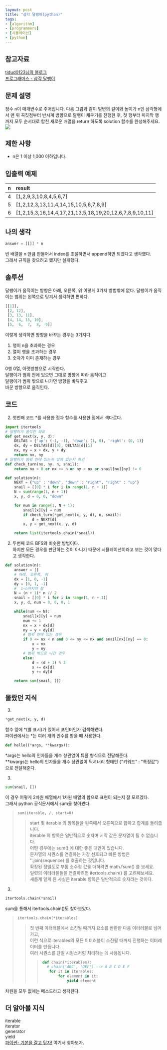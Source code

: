 ```yaml
---
layout: post
title: "삼각 달팽이(python)"
tags:
- [algorithm]
- [programmers]
- [시뮬레이션]
- [python]
---
```


## 참고자료
[tjdud0123님의 블로그](https://velog.io/@tjdud0123/%EC%82%BC%EA%B0%81-%EB%8B%AC%ED%8C%BD%EC%9D%B4-%EC%9B%94%EA%B0%84-%EC%BD%94%EB%93%9C-%EC%B1%84%EB%A6%B0%EC%A7%80-python)  
[프로그래머스 - 삼각 달팽이](https://programmers.co.kr/learn/courses/30/lessons/68645)

## 문제 설명
정수 n이 매개변수로 주어집니다. 다음 그림과 같이 밑변의 길이와 높이가 n인 삼각형에서 맨 위 꼭짓점부터 반시계 방향으로 달팽이 채우기를 진행한 후, 첫 행부터 마지막 행까지 모두 순서대로 합친 새로운 배열을 return 하도록 solution 함수를 완성해주세요.
![](https://grepp-programmers.s3.ap-northeast-2.amazonaws.com/files/production/e1e53b93-dcdf-446f-b47f-e8ec1292a5e0/examples.png)

## 제한 사항
- n은 1 이상 1,000 이하입니다.

## 입출력 예제

n | result  
:--- | :------------------
4 | [1,2,9,3,10,8,4,5,6,7]
5 | [1,2,12,3,13,11,4,14,15,10,5,6,7,8,9]
6 | [1,2,15,3,16,14,4,17,21,13,5,18,19,20,12,6,7,8,9,10,11]


## 나의 생각
```python
answer = [[]] * n
```
빈 배열을 n 만큼 만들어서 index를 조절하면서 append하면 되겠다고 생각했다.  
그래서 규칙을 찾으려고 했지만 실패했다.


## 솔루션

달팽이가 움직이는 방향은 아래, 오른쪽, 위 이렇게 3가지 방법밖에 없다.
달팽이가 움직이는 범위는 왼쪽으로 당겨서 생각하면 편하다.
```python
[[1]],
 [2, 12],
 [3, 13, 11],
 [4, 14, 15, 10],
 [5,  6,  7,  8,  9]]
 ```
이렇게 생각하면 방향을 바꾸는 경우는 3가지다.  
1. 행이 n을 초과하는 경우
1. 열이 행을 초과하는 경우
1. 숫자가 이미 존재하는 경우

0행 0열, 아랫방향으로 시작한다.  
달팽이가 범위 안에 있으면 그대로 방향에 따라 움직이고  
달팽이가 범위 밖으로 나가면 방향을 바꿔주고  
바꾼 방향으로 움직인다.  

## 코드
2. 첫번째 코드
*를 사용한 점과 함수를 사용한 점에서 색다르다.
```python
import itertools
# 달팽이가 움직인 좌표
def get_next(x, y, d):
    DELTAS = {'up': (-1, -1), 'down': (1, 0), 'right': (0, 1)}
    dx, dy = DELTAS[d][0], DELTAS[d][1]
    nx, ny = x + dx, y + dy
    return nx, ny
# 달팽이가 범위 안에 있는지 밖에 있는지 확인
def check_turn(nx, ny, n, snail):
    return nx < 0 or nx >= n or ny > nx or snail[nx][ny] != 0
```
```python
def solution(n):
    NEXT = {"up" : "down", "down" : "right", "right" : "up"}
    snail = [[0] * i for i in range(1, n + 1)]
    N = sum(range(1, n + 1))
    x, y, d = 0, 0, "down"

    for num in range(1, N + 1):
        snail[x][y] = num
        if check_turn(*get_next(x, y, d), n, snail):
            d = NEXT[d]
        x, y = get_next(x, y, d)

    return list(itertools.chain(*snail))
```

2. 두번째 코드
BFS와 비슷한 방법이다.  
하지만 모든 경우를 판단하는 것이 아니기 때문에 시뮬레이션이라고 보는 것이 맞다고 생각한다.
```python
def solution(n):
    answer = []
    # 아래, 오른쪽, 위
    dx = [1, 0, -1]
    dy = [0, 1, -1]
    #  1~n까지의 합
    N = (n + 1)* n // 2
    snail = [[0] * i for i in range(1, n + 1)]
    x, y, d, num = 0, 0, 0, 1

    while(num <= N):
        snail[x][y] = num
        num += 1
        nx = x + dx[d]
        ny = y + dy[d]
        # 범위 안에 있는 경우
        if 0 <= nx < n and 0 <= ny <= nx and snail[nx][ny] == 0:
            x = nx
            y = ny
        # 범위 밖으로 나간 경우
        else:
            d = (d + 1) % 3
            x += dx[d]
            y += dy[d

    return sum(snail, [])
```


## 몰랐던 지식
3. 
```python
*get_next(x, y, d)
```
함수 앞에 *(별 표시)가 있어서 포인터인가 검색해봤다.  
파이썬에서는 *는 여러 개의 인수를 받을 때 사용한다.
```python
def hello((*args, **kwargs)):
```
*args는 hello의 인자들을 개수 상관없이 튜플 형식으로 전달해준다.  
**kwargs는 hello의 인자들을 개수 상관없이 딕셔너리 형태인 {"키워드" : "특정값"}으로 전달해준다.  

3. 
```python
sum(snail, [])
```
이 경우 어떻게 2차원 배열에서 1차원 배열의 합으로 표현이 되는지 잘 모르겠다.  
그래서 python 공식문서에서 sum을 찾아봤다.  
>`sum(iterable, /, start=0)`  
>   >start 및 iterable 의 항목들을 왼쪽에서 오른쪽으로 합하고 합계를 돌려줍니다.  
>   >iterable 의 항목은 일반적으로 숫자며 시작 값은 문자열이 될 수 없습니다.  
>   >어떤 경우에는 sum() 에 대한 좋은 대안이 있습니다.  
>   >문자열의 시퀀스를 연결하는 가장 선호되고 빠른 방법은 ''.join(sequence) 를 호출하는 것입니다.  
>   >확장된 정밀도로 부동 소수점 값을 더하려면 math.fsum() 를 보세요.  
>   >일련의 이터러블들을 연결하려면 itertools.chain() 를 고려해보세요.  
새롭게 알게 된 사실은 iterable 항목은 일반적으로 숫자라는 것이다.

3. 
```python
itertools.chain(*snail)
```
sum을 통해서 itertools.chain()도 찾아보았다.
>`itertools.chain(*iterables)`
>   >첫 번째 이터러블에서 소진될 때까지 요소를 반환한 다음 이터러블로 넘어가고,  
>   >이런 식으로 iterables의 모든 이터러블이 소진될 때까지 진행하는 이터레이터를 만듭니다.  
>   >여러 시퀀스를 단일 시퀀스처럼 처리하는 데 사용됩니다.
>   >   >```python
>   >   >def chain(*iterables):
>   >   >   # chain('ABC', 'DEF') --> A B C D E F
>   >   >    for it in iterables:
>   >   >        for element in it:
>   >   >            yield element
>   >   >```
차원을 모두 없애는 메소드라고 생각된다.

## 더 알아볼 지식
iterable  
iterator  
generator  
yield  
[파이썬- 기본을 갈고 닦자!](https://wikidocs.net/book/1553) 여기서 찾아보자.  